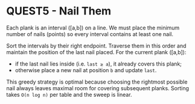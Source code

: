 # QUEST5 - Nail Them

Each plank is an interval \([a,b]\) on a line. We must place the minimum
number of nails (points) so every interval contains at least one nail.

Sort the intervals by their right endpoint. Traverse them in this order
and maintain the position of the last nail placed. For the current plank
\([a,b]\):

- if the last nail lies inside (i.e. `last ≥ a`), it already covers this
  plank;
- otherwise place a new nail at position `b` and update `last`.

This greedy strategy is optimal because choosing the rightmost possible
nail always leaves maximal room for covering subsequent planks. Sorting
takes `O(n log n)` per table and the sweep is linear.
